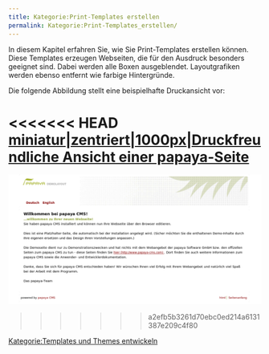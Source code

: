 ```yaml
---
title: Kategorie:Print-Templates erstellen
permalink: Kategorie:Print-Templates_erstellen/
---
```


In diesem Kapitel erfahren Sie, wie Sie Print-Templates erstellen können. Diese Templates erzeugen Webseiten, die für den Ausdruck besonders geeignet sind. Dabei werden alle Boxen ausgeblendet. Layoutgrafiken werden ebenso entfernt wie farbige Hintergründe.

Die folgende Abbildung stellt eine beispielhafte Druckansicht vor:

<<<<<<< HEAD
[miniatur|zentriert|1000px|Druckfreundliche Ansicht einer papaya-Seite](/images/File:DruckfreundlicheAusgabe.png )
=======
![File:DruckfreundlichAusgabe.png](images/DruckfreundlicheAusgabe.png)
>>>>>>> a2efb5b3261d70ebc0ed214a6131387e209c4f80

[Kategorie:Templates und Themes entwickeln](Kategorie:Templates_und_Themes_entwickeln )
